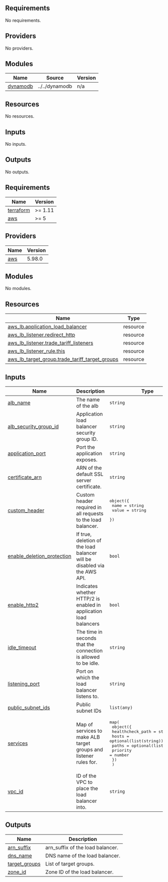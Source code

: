 ## Requirements

No requirements.

## Providers

No providers.

## Modules

| Name | Source | Version |
|------|--------|---------|
| <a name="module_dynamodb"></a> [dynamodb](#module\_dynamodb) | ../../dynamodb | n/a |

## Resources

No resources.

## Inputs

No inputs.

## Outputs

No outputs.
<!-- BEGIN_TF_DOCS -->
## Requirements

| Name | Version |
|------|---------|
| <a name="requirement_terraform"></a> [terraform](#requirement\_terraform) | >= 1.11 |
| <a name="requirement_aws"></a> [aws](#requirement\_aws) | >= 5 |

## Providers

| Name | Version |
|------|---------|
| <a name="provider_aws"></a> [aws](#provider\_aws) | 5.98.0 |

## Modules

No modules.

## Resources

| Name | Type |
|------|------|
| [aws_lb.application_load_balancer](https://registry.terraform.io/providers/hashicorp/aws/latest/docs/resources/lb) | resource |
| [aws_lb_listener.redirect_http](https://registry.terraform.io/providers/hashicorp/aws/latest/docs/resources/lb_listener) | resource |
| [aws_lb_listener.trade_tariff_listeners](https://registry.terraform.io/providers/hashicorp/aws/latest/docs/resources/lb_listener) | resource |
| [aws_lb_listener_rule.this](https://registry.terraform.io/providers/hashicorp/aws/latest/docs/resources/lb_listener_rule) | resource |
| [aws_lb_target_group.trade_tariff_target_groups](https://registry.terraform.io/providers/hashicorp/aws/latest/docs/resources/lb_target_group) | resource |

## Inputs

| Name | Description | Type | Default | Required |
|------|-------------|------|---------|:--------:|
| <a name="input_alb_name"></a> [alb\_name](#input\_alb\_name) | The name of the alb | `string` | n/a | yes |
| <a name="input_alb_security_group_id"></a> [alb\_security\_group\_id](#input\_alb\_security\_group\_id) | Application load balancer security group ID. | `string` | n/a | yes |
| <a name="input_application_port"></a> [application\_port](#input\_application\_port) | Port the application exposes. | `string` | `8080` | no |
| <a name="input_certificate_arn"></a> [certificate\_arn](#input\_certificate\_arn) | ARN of the default SSL server certificate. | `string` | n/a | yes |
| <a name="input_custom_header"></a> [custom\_header](#input\_custom\_header) | Custom header required in all requests to the load balancer. | <pre>object({<br/>    name  = string<br/>    value = string<br/>  })</pre> | n/a | yes |
| <a name="input_enable_deletion_protection"></a> [enable\_deletion\_protection](#input\_enable\_deletion\_protection) | If true, deletion of the load balancer will be disabled via the AWS API. | `bool` | `true` | no |
| <a name="input_enable_http2"></a> [enable\_http2](#input\_enable\_http2) | Indicates whether HTTP/2 is enabled in application load balancers | `bool` | `true` | no |
| <a name="input_idle_timeout"></a> [idle\_timeout](#input\_idle\_timeout) | The time in seconds that the connection is allowed to be idle. | `string` | `60` | no |
| <a name="input_listening_port"></a> [listening\_port](#input\_listening\_port) | Port on which the load balancer listens to. | `string` | `443` | no |
| <a name="input_public_subnet_ids"></a> [public\_subnet\_ids](#input\_public\_subnet\_ids) | Public subnet IDs | `list(any)` | n/a | yes |
| <a name="input_services"></a> [services](#input\_services) | Map of services to make ALB target groups and listener rules for. | <pre>map(<br/>    object({<br/>      healthcheck_path = string<br/>      hosts            = optional(list(string))<br/>      paths            = optional(list(string))<br/>      priority         = number<br/>    })<br/>  )</pre> | n/a | yes |
| <a name="input_vpc_id"></a> [vpc\_id](#input\_vpc\_id) | ID of the VPC to place the load balancer into. | `string` | n/a | yes |

## Outputs

| Name | Description |
|------|-------------|
| <a name="output_arn_suffix"></a> [arn\_suffix](#output\_arn\_suffix) | arn\_suffix of the load balancer. |
| <a name="output_dns_name"></a> [dns\_name](#output\_dns\_name) | DNS name of the load balancer. |
| <a name="output_target_groups"></a> [target\_groups](#output\_target\_groups) | List of target groups. |
| <a name="output_zone_id"></a> [zone\_id](#output\_zone\_id) | Zone ID of the load balancer. |
<!-- END_TF_DOCS -->
